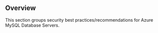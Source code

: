 ## Overview

This section groups security best practices/recommendations for Azure MySQL Database Servers.